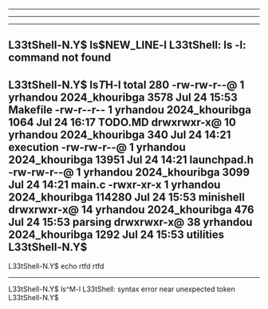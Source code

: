 

-------------------------------------------

-------------------------------------------

-------------------------------------------
L33tShell-N.Y$ ls$NEW_LINE-l
L33tShell: ls
-l: command not found
-------------------------------------------
L33tShell-N.Y$ ls$T$H-l
total 280
-rw-rw-r--@  1 yrhandou  2024_khouribga    3578 Jul 24 15:53 Makefile
-rw-r--r--   1 yrhandou  2024_khouribga    1064 Jul 24 16:17 TODO.MD
drwxrwxr-x@ 10 yrhandou  2024_khouribga     340 Jul 24 14:21 execution
-rw-rw-r--@  1 yrhandou  2024_khouribga   13951 Jul 24 14:21 launchpad.h
-rw-rw-r--@  1 yrhandou  2024_khouribga    3099 Jul 24 14:21 main.c
-rwxr-xr-x   1 yrhandou  2024_khouribga  114280 Jul 24 15:53 minishell
drwxrwxr-x@ 14 yrhandou  2024_khouribga     476 Jul 24 15:53 parsing
drwxrwxr-x@ 38 yrhandou  2024_khouribga    1292 Jul 24 15:53 utilities
L33tShell-N.Y$
-------------------------------------------
L33tShell-N.Y$ echo $%$rtfd
$%$rtfd

---------
L33tShell-N.Y$ ls^M-l
L33tShell: syntax error near unexpected token
L33tShell-N.Y$
